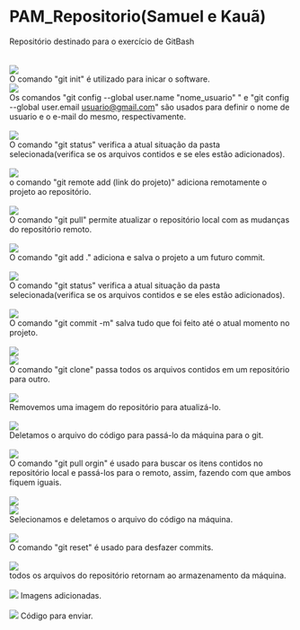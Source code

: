 # PAM_Repositorio(Samuel e Kauã)
Repositório destinado para o exercício de GitBash
<br>
<br>
<br>
<img src="ComandosPAM/Comando1.png">
<br>
O comando "git init" é utilizado para inicar o software.
<br>
<img src="ComandosPAM/Comando2.png">
<br>
Os comandos "git config --global user.name "nome_usuario" " e "git config --global user.email usuario@gmail.com" são usados para definir o nome de usuario e o e-mail do mesmo, respectivamente.
<br>
<br>
<img src="ComandosPAM/Comando3.png">
<br>
O comando "git status" verifica a atual situação da pasta selecionada(verifica se os arquivos contidos e se eles estão adicionados).
<br>
<br>
<img src="ComandosPAM/Comando4.png">
<br>
o comando "git remote add (link do projeto)" adiciona remotamente o projeto ao repositório.
<br>
<br>
<img src="ComandosPAM/Comando5.png">
<br>
O comando "git pull" permite atualizar o repositório local com as mudanças do repositório remoto.
<br>
<br>
<img src="ComandosPAM/Comando6.png">
<br>
O comando "git add ." adiciona e salva o projeto a um futuro commit.
<br>
<br>
<img src="ComandosPAM/Comando7.png">
<br>
O comando "git status" verifica a atual situação da pasta selecionada(verifica se os arquivos contidos e se eles estão adicionados).
<br>
<br>
<img src="ComandosPAM/Comando8.png">
<br>
O comando "git commit -m" salva tudo que foi feito até o atual momento no projeto.
<br>
<br>
<img src="ComandosPAM/Comando9.png">
<br>
<img src="ComandosPAM/Comando10.jpeg">
<br>
O comando "git clone" passa todos os arquivos contidos em um repositório para outro.
<br>
<br>
<img src="ComandosPAM/Comando11.jpeg">
<br>
Removemos uma imagem do repositório para atualizá-lo.
<br>
<br>
<img src="ComandosPAM/Comando12.jpeg">
<br>
Deletamos o arquivo do código para passá-lo da máquina para o git.
<br>
<br>
<img src="ComandosPAM/Comando15.jpeg">
<br>
O comando "git pull orgin" é usado para buscar os itens contidos no repositório local e passá-los para o remoto, assim, fazendo com que ambos fiquem iguais.
<br>
<br>
<img src="ComandosPAM/Comando13.jpeg">
<br>
<img src="ComandosPAM/Comando14.jpeg">
<br>
Selecionamos e deletamos o arquivo do código na máquina.
<br>
<br>
<img src="ComandosPAM/Comando16.jpeg">
<br>
O comando "git reset" é usado para desfazer commits.
<br>
<br>
<img src="ComandosPAM/Comando17.jpeg">
<br>
todos os arquivos do repositório retornam ao armazenamento da máquina.
<br>
<br>
<img src="ComandosPAM/Comando18.jpeg">
Imagens adicionadas.
<br>
<br>
<img src="ComandosPAM/Comando19.jpeg">
Código para enviar.

